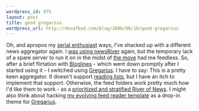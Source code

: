 ```yaml
--- 
wordpress_id: 975
layout: post
title: good gregarius
wordpress_url: http://decafbad.com/blog/2006/08/18/good-gregarius
---
```

Oh, and apropos my [serial enthusiast][se] ways, I've shacked up with a different news aggregator again.  I [was using newsRiver][nr] again, but the temporary lack of a spare server to run it on in the midst of [the move][mo] had me feedless.  So, after a brief flirtation with [Bloglines][] - which went down promptly after I started using it - I switched using [Gregarius][].  I have to say:  This is a pretty keen aggregator.  It doesn't support [reading lists][rl], but I have an itch to implement that support.  Otherwise, the feed folders work pretty much how I'd like them to work - as a [prioritized and stratified River of News][st]. I might also think about hacking [my evolving feed reader template][ma] as a drop-in theme for [Gregarius][].

[mo]: http://decafbad.com/blog/2006/07/25/youngmangonewest
[ma]: http://decafbad.com/2005/10/miniagg/news-20051005-152956.html
[se]: http://decafbad.com/blog/2006/05/26/confessions-of-a-serial-enthusiast
[nr]: http://decafbad.com/blog/2006/05/12/back-to-newsriver-and-hacking-lists-of-reading-lists
[gregarius]: http://gregarius.net/
[bloglines]: http://bloglines.com/
[st]: http://decafbad.com/blog/2006/01/01/new-feed-reader-ideas-for-the-new-year
[rl]: http://nick.typepad.com/blog/2005/10/reading_lists_f.html
